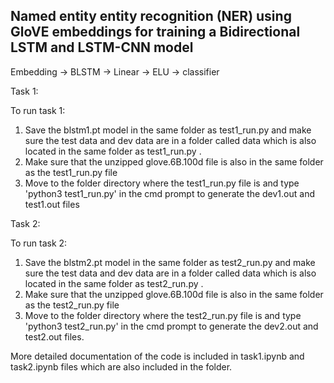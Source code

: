 ## Named entity entity recognition (NER) using GloVE embeddings for training a Bidirectional LSTM and LSTM-CNN model
Embedding → BLSTM → Linear → ELU → classifier

Task 1:

To run task 1:
1. Save the blstm1.pt model in the same folder as test1_run.py and make sure the test data and dev data are in a folder called data which is also located in the same folder as test1_run.py .
2. Make sure that the unzipped glove.6B.100d file is also in the same folder as the test1_run.py file
3. Move to the folder directory where the test1_run.py file is and type 'python3 test1_run.py' in the cmd prompt to generate the dev1.out and test1.out files


Task 2:

To run task 2:
1. Save the blstm2.pt model in the same folder as test2_run.py and make sure the test data and dev data are in a folder called data which is also located in the same folder as test2_run.py .
2. Make sure that the unzipped glove.6B.100d file is also in the same folder as the test2_run.py file
3. Move to the folder directory where the test2_run.py file is and type 'python3 test2_run.py' in the cmd prompt to generate the dev2.out and test2.out files.

More detailed documentation of the code is included in task1.ipynb and task2.ipynb files which are also included in the folder. 

